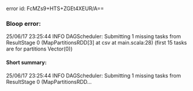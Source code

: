 error id: FcMZs9+HTS+ZGEt4XEUR/A==
### Bloop error:

25/06/17 23:25:44 INFO DAGScheduler: Submitting 1 missing tasks from ResultStage 0 (MapPartitionsRDD[3] at csv at main.scala:28) (first 15 tasks are for partitions Vector(0))
#### Short summary: 

25/06/17 23:25:44 INFO DAGScheduler: Submitting 1 missing tasks from ResultStage 0 (MapPartitionsRDD...